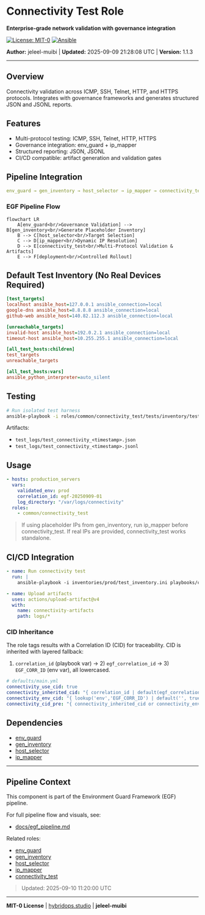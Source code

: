 # Connectivity Test Role

**Enterprise-grade network validation with governance integration**

[![License: MIT-0](https://img.shields.io/badge/License-MIT--0-blue.svg)](https://opensource.org/licenses/MIT-0)
[![Ansible](https://img.shields.io/badge/ansible-2.9+-red.svg)](https://ansible.com)

**Author:** jeleel-muibi | **Updated:** 2025-09-09 21:28:08 UTC | **Version:** 1.1.3

---

## Overview

Connectivity validation across ICMP, SSH, Telnet, HTTP, and HTTPS protocols. Integrates with governance frameworks and generates structured JSON and JSONL reports.

## Features

- Multi-protocol testing: ICMP, SSH, Telnet, HTTP, HTTPS
- Governance integration: env_guard + ip_mapper
- Structured reporting: JSON, JSONL
- CI/CD compatible: artifact generation and validation gates

## Pipeline Integration

```yaml
env_guard → gen_inventory → host_selector → ip_mapper → connectivity_test → deployment
```

### EGF Pipeline Flow

```mermaid
flowchart LR
    A[env_guard<br/>Governance Validation] --> B[gen_inventory<br/>Generate Placeholder Inventory]
    B --> C[host_selector<br/>Target Selection]
    C --> D[ip_mapper<br/>Dynamic IP Resolution]
    D --> E[connectivity_test<br/>Multi-Protocol Validation & Artifacts]
    E --> F[deployment<br/>Controlled Rollout]
```

## Default Test Inventory (No Real Devices Required)

```ini
[test_targets]
localhost ansible_host=127.0.0.1 ansible_connection=local
google-dns ansible_host=8.8.8.8 ansible_connection=local
github-web ansible_host=140.82.112.3 ansible_connection=local

[unreachable_targets]
invalid-host ansible_host=192.0.2.1 ansible_connection=local
timeout-host ansible_host=10.255.255.1 ansible_connection=local

[all_test_hosts:children]
test_targets
unreachable_targets

[all_test_hosts:vars]
ansible_python_interpreter=auto_silent
```

## Testing

```bash
# Run isolated test harness
ansible-playbook -i roles/common/connectivity_test/tests/inventory/test_inventory.ini   roles/common/connectivity_test/tests/test_role.yml
```

Artifacts:
- `test_logs/test_connectivity_<timestamp>.json`
- `test_logs/test_connectivity_<timestamp>.jsonl`

## Usage

```yaml
- hosts: production_servers
  vars:
    validated_env: prod
    correlation_id: egf-20250909-01
    log_directory: "/var/logs/connectivity"
  roles:
    - common/connectivity_test
```

> If using placeholder IPs from gen_inventory, run ip_mapper before connectivity_test. If real IPs are provided, connectivity_test works standalone.

## CI/CD Integration

```yaml
- name: Run connectivity test
  run: |
    ansible-playbook -i inventories/prod/test_inventory.ini playbooks/connectivity.yml       -e validated_env=prod -e correlation_id=egf-20250909-01

- name: Upload artifacts
  uses: actions/upload-artifact@v4
  with:
    name: connectivity-artifacts
    path: logs/*
```

### CID Inheritance
The role tags results with a Correlation ID (CID) for traceability. CID is inherited with layered fallback:

1) `correlation_id` (playbook var) → 2) `egf_correlation_id` → 3) `EGF_CORR_ID` (env var), all lowercased.

```yaml
# defaults/main.yml
connectivity_use_cid: true
connectivity_inherited_cid: "{ correlation_id | default(egf_correlation_id | default('', true), true) | lower }"
connectivity_env_cid: "{ lookup('env','EGF_CORR_ID') | default('', true) | lower }"
connectivity_cid_pre: "{ connectivity_inherited_cid or connectivity_env_cid }"
```

## Dependencies

- [env_guard](../env_guard/)
- [gen_inventory](../gen_inventory/)
- [host_selector](../host_selector/)
- [ip_mapper](../ip_mapper/)
---

## Pipeline Context

This component is part of the Environment Guard Framework (EGF) pipeline.

For full pipeline flow and visuals, see:
- [docs/egf_pipeline.md](./docs/egf_pipeline.md)

Related roles:
- [env_guard](./common/env_guard/)
- [gen_inventory](./common/gen_inventory/)
- [host_selector](./common/host_selector/)
- [ip_mapper](./common/ip_mapper/)
- [connectivity_test](./common/connectivity_test/)

> Updated: 2025-09-10 11:20:00 UTC

---

**MIT-0 License** | [hybridops.studio](https://hybridops.studio) | **jeleel-muibi**

